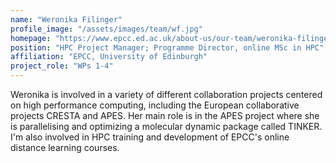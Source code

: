 ```yaml
---
name: "Weronika Filinger"
profile_image: "/assets/images/team/wf.jpg"
homepage: "https://www.epcc.ed.ac.uk/about-us/our-team/weronika-filinger"
position: "HPC Project Manager; Programme Director, online MSc in HPC"
affiliation: "EPCC, University of Edinburgh"
project_role: "WPs 1-4"
---
```


Weronika is involved in a variety of different collaboration projects centered
on high performance computing, including the European collaborative projects
CRESTA and APES. Her main role is in the APES project where she is
parallelising and optimizing a molecular dynamic package called TINKER. I'm
also involved in HPC training and development of EPCC's online distance
learning courses.

